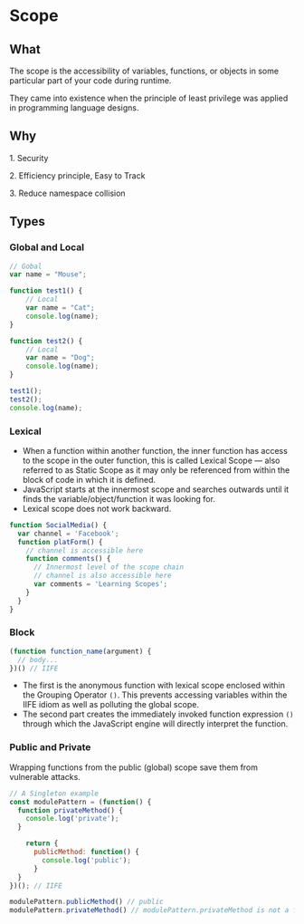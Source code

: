 # Scope

## What

The scope is the accessibility of variables, functions, or objects in some particular part of your code during runtime.

They came into existence when the principle of least privilege was applied in programming language designs.

## Why

1\. Security&#x20;

2\. Efficiency principle, Easy to Track&#x20;

3\. Reduce namespace collision

## Types

### Global and Local

```javascript
// Gobal 
var name = "Mouse";

function test1() { 
    // Local 
    var name = "Cat"; 
    console.log(name); 
}

function test2() { 
    // Local 
    var name = "Dog"; 
    console.log(name); 
} 

test1(); 
test2(); 
console.log(name);
```

### Lexical&#x20;

* When a function within another function, the inner function has access to the scope in the outer function, this is called Lexical Scope — also referred to as Static Scope as it may only be referenced from within the block of code in which it is defined.
* JavaScript starts at the innermost scope and searches outwards until it finds the variable/object/function it was looking for.
* Lexical scope does not work backward.

```javascript
function SocialMedia() {
  var channel = 'Facebook';
  function platForm() {
    // channel is accessible here
    function comments() {
      // Innermost level of the scope chain
      // channel is also accessible here
      var comments = 'Learning Scopes';
    }
  }
}
```

### Block&#x20;

```javascript
(function function_name(argument) {
  // body...
})() // IIFE
```

* The first is the anonymous function with lexical scope enclosed within the Grouping Operator `()`. This prevents accessing variables within the IIFE idiom as well as polluting the global scope.&#x20;
* The second part creates the immediately invoked function expression `()` through which the JavaScript engine will directly interpret the function.

### &#x20;Public and Private

Wrapping functions from the public (global) scope save them from vulnerable attacks.&#x20;

```javascript
// A Singleton example
const modulePattern = (function() {
  function privateMethod() {
    console.log('private');
  }

    return {
      publicMethod: function() {
        console.log('public');
      }
  }
})(); // IIFE

modulePattern.publicMethod() // public
modulePattern.privateMethod() // ​​modulePattern.privateMethod is not a function​​
```
